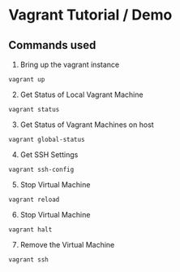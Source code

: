 Vagrant Tutorial / Demo <a name="TOP"></a>
===========================================

## Commands used
1. Bring up the vagrant instance
``` shell
vagrant up
```
2. Get Status of Local Vagrant Machine
``` shell
vagrant status
```

3. Get Status of Vagrant Machines on host
``` shell
vagrant global-status
```

4. Get SSH Settings
``` shell
vagrant ssh-config
```

5. Stop Virtual Machine
``` shell
vagrant reload
```

6. Stop Virtual Machine
``` shell
vagrant halt
```

7. Remove the Virtual Machine
``` shell
vagrant ssh
```
